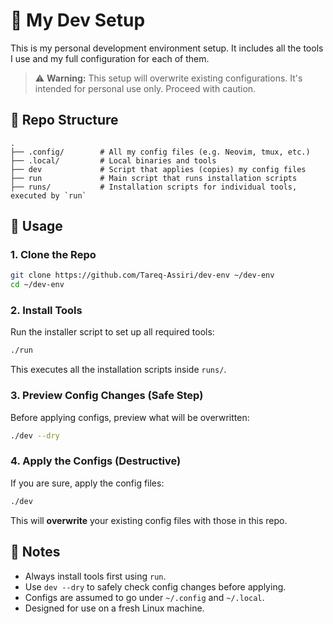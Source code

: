 # 🧰 My Dev Setup

This is my personal development environment setup. It includes all the tools I use and my full configuration for each of them.

> ⚠️ **Warning:** This setup will overwrite existing configurations. It's intended for personal use only. Proceed with caution.

## 📁 Repo Structure

```
.
├── .config/        # All my config files (e.g. Neovim, tmux, etc.)
├── .local/         # Local binaries and tools
├── dev             # Script that applies (copies) my config files
├── run             # Main script that runs installation scripts
├── runs/           # Installation scripts for individual tools, executed by `run`
```

## 🚀 Usage

### 1. Clone the Repo

```bash
git clone https://github.com/Tareq-Assiri/dev-env ~/dev-env
cd ~/dev-env
```

### 2. Install Tools

Run the installer script to set up all required tools:

```bash
./run
```

This executes all the installation scripts inside `runs/`.

### 3. Preview Config Changes (Safe Step)

Before applying configs, preview what will be overwritten:

```bash
./dev --dry
```

### 4. Apply the Configs (Destructive)

If you are sure, apply the config files:

```bash
./dev
```

This will **overwrite** your existing config files with those in this repo.

## 📝 Notes

- Always install tools first using `run`.
- Use `dev --dry` to safely check config changes before applying.
- Configs are assumed to go under `~/.config` and `~/.local`.
- Designed for use on a fresh Linux machine.
